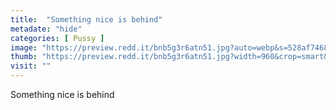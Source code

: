 ```yaml
---
title:  "Something nice is behind"
metadate: "hide"
categories: [ Pussy ]
image: "https://preview.redd.it/bnb5g3r6atn51.jpg?auto=webp&s=528af74684b1f822db53497fe1407394adda6818"
thumb: "https://preview.redd.it/bnb5g3r6atn51.jpg?width=960&crop=smart&auto=webp&s=9181ebc688e844a773c021ae0bf8a555249d3b50"
visit: ""
---
```

Something nice is behind
